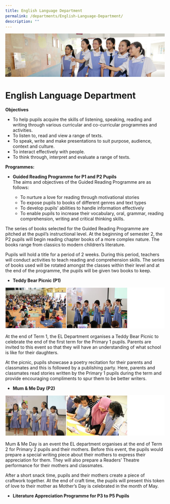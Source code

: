 ```yaml
---
title: English Language Department
permalink: /departments/English-Language-Department/
description: ""
---
```

![](/images/Departments.jpg)

English Language Department
===========================

<b>Objectives</b>

*   To help pupils acquire the skills of listening, speaking, reading and writing through various curricular and co-curricular programmes and activities.
*   To listen to, read and view a range of texts.
*   To speak, write and make presentations to suit purpose, audience, context and culture.
*   To interact effectively with people.
*   To think through, interpret and evaluate a range of texts.

<b>Programmes:</b>

*   <b>Guided Reading Programme for P1 and P2 Pupils</b>  
    The aims and objectives of the Guided Reading Programme are as follows:
    
    *   To nurture a love for reading through motivational stories
    *   To expose pupils to books of different genres and text types
    *   To develop pupils’ abilities to handle information effectively
    *   To enable pupils to increase their vocabulary, oral, grammar, reading comprehension, writing and critical thinking skills.

The series of books selected for the Guided Reading Programme are pitched at the pupil’s instructional level. At the beginning of semester 2, the P2 pupils will begin reading chapter books of a more complex nature. The books range from classics to modern children’s literature.

Pupils will hold a title for a period of 2 weeks. During this period, teachers will conduct activities to teach reading and comprehension skills. The series of books used will be rotated amongst the classes within their level and at the end of the programme, the pupils will be given two books to keep.

*   <b>Teddy Bear Picnic (P1)</b>

![](/images/EnglishLandDept1.png)

At the end of Term 1, the EL Department organises a Teddy Bear Picnic to celebrate the end of the first term for the Primary 1 pupils. Parents are invited to this event so that they will have an understanding of what school is like for their daughters.

At the picnic, pupils showcase a poetry recitation for their parents and classmates and this is followed by a publishing party. Here, parents and classmates read stories written by the Primary 1 pupils during the term and provide encouraging compliments to spur them to be better writers.

*   <b>Mum & Me Day (P2)</b>

![](/images/EnglishLangDept2.png)

Mum & Me Day is an event the EL department organises at the end of Term 2 for Primary 2 pupils and their mothers. Before this event, the pupils would prepare a special writing piece about their mothers to express their appreciation for them. They will also prepare a Readers’ Theatre performance for their mothers and classmates.

After a short snack time, pupils and their mothers create a piece of craftwork together. At the end of craft time, the pupils will present this token of love to their mother as Mother’s Day is celebrated in the month of May.

*   <b>Literature Appreciation Programme for P3 to P5 Pupils</b>

